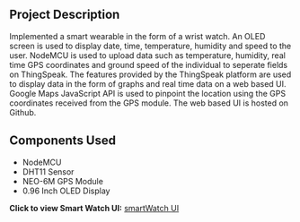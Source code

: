 ## Project Description

Implemented a smart wearable in the form of a wrist watch. An OLED screen is used to display date, time, temperature, humidity and speed to the user. NodeMCU is used to upload data such as temperature, humidity, real time GPS coordinates and ground speed of the individual to seperate fields on ThingSpeak. The features provided by the ThingSpeak platform are used to display data in the form of graphs and real time data on a web based UI. Google Maps JavaScript API is used to pinpoint the location using the GPS coordinates received from the GPS module. The web based UI is hosted on Github.

## Components Used

* NodeMCU
* DHT11 Sensor
* NEO-6M GPS Module
* 0.96 Inch OLED Display

**Click to view Smart Watch UI:**
[smartWatch UI](https://kaustubhshan27.github.io/SmartWatch/UI)
